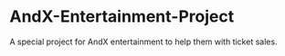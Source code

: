 # AndX-Entertainment-Project
A special project for AndX entertainment to help them with ticket sales.
